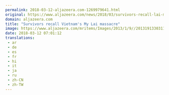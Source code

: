 ```yaml
---
permalink: 2018-03-12-aljazeera.com-1269979641.html
original: https://www.aljazeera.com/news/2018/03/survivors-recall-lai-massacre-180311114839039.html
domain: aljazeera.com
title: "Survivors recall Vietnam's My Lai massacre"
image: https://www.aljazeera.com/mritems/Images/2013/1/9//201319133031155734_20.jpg
date: 2018-03-12 07:01:12
translations: 
 - ar
 - de
 - es
 - fr
 - hi
 - it
 - ja
 - ru
 - zh-CN
 - zh-TW
---
```


